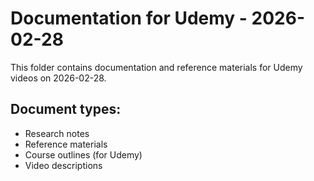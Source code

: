 # Documentation for Udemy - 2026-02-28

This folder contains documentation and reference materials for Udemy videos on 2026-02-28.

## Document types:
- Research notes
- Reference materials
- Course outlines (for Udemy)
- Video descriptions
